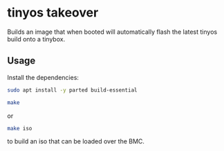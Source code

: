 # tinyos takeover

Builds an image that when booted will automatically flash the latest tinyos build onto a tinybox.

## Usage

Install the dependencies:
```bash
sudo apt install -y parted build-essential
```

```bash
make
```

or

```bash
make iso
```

to build an iso that can be loaded over the BMC.
